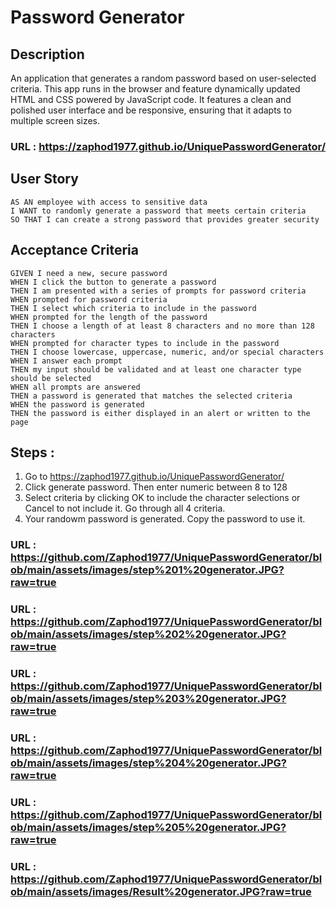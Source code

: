 # Password Generator

## Description

An application that generates a random password based on user-selected criteria. This app runs in the browser and feature dynamically updated HTML and CSS powered by JavaScript code. It features a clean and polished user interface and be responsive, ensuring that it adapts to multiple screen sizes.
 
### URL : https://zaphod1977.github.io/UniquePasswordGenerator/

## User Story
```
AS AN employee with access to sensitive data
I WANT to randomly generate a password that meets certain criteria
SO THAT I can create a strong password that provides greater security
```

## Acceptance Criteria
```
GIVEN I need a new, secure password
WHEN I click the button to generate a password
THEN I am presented with a series of prompts for password criteria
WHEN prompted for password criteria
THEN I select which criteria to include in the password
WHEN prompted for the length of the password
THEN I choose a length of at least 8 characters and no more than 128 characters
WHEN prompted for character types to include in the password
THEN I choose lowercase, uppercase, numeric, and/or special characters
WHEN I answer each prompt
THEN my input should be validated and at least one character type should be selected
WHEN all prompts are answered
THEN a password is generated that matches the selected criteria
WHEN the password is generated
THEN the password is either displayed in an alert or written to the page
```

## Steps :
1. Go to https://zaphod1977.github.io/UniquePasswordGenerator/
2. Click generate password. Then enter numeric between 8 to 128
3. Select criteria by clicking OK to include the character selections or Cancel to not include it. Go through all 4 criteria.
4. Your randowm password is generated. Copy the password to use it.

### URL : https://github.com/Zaphod1977/UniquePasswordGenerator/blob/main/assets/images/step%201%20generator.JPG?raw=true
### URL : https://github.com/Zaphod1977/UniquePasswordGenerator/blob/main/assets/images/step%202%20generator.JPG?raw=true
### URL : https://github.com/Zaphod1977/UniquePasswordGenerator/blob/main/assets/images/step%203%20generator.JPG?raw=true
### URL : https://github.com/Zaphod1977/UniquePasswordGenerator/blob/main/assets/images/step%204%20generator.JPG?raw=true
### URL : https://github.com/Zaphod1977/UniquePasswordGenerator/blob/main/assets/images/step%205%20generator.JPG?raw=true
### URL : https://github.com/Zaphod1977/UniquePasswordGenerator/blob/main/assets/images/Result%20generator.JPG?raw=true

